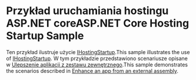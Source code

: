 # <a name="aspnet-core-hosting-startup-sample"></a><span data-ttu-id="10528-101">Przykład uruchamiania hostingu ASP.NET core</span><span class="sxs-lookup"><span data-stu-id="10528-101">ASP.NET Core Hosting Startup Sample</span></span>

<span data-ttu-id="10528-102">Ten przykład ilustruje użycie [IHostingStartup](https://docs.microsoft.com/dotnet/api/microsoft.aspnetcore.hosting.ihostingstartup).</span><span class="sxs-lookup"><span data-stu-id="10528-102">This sample illustrates the use of [IHostingStartup](https://docs.microsoft.com/dotnet/api/microsoft.aspnetcore.hosting.ihostingstartup).</span></span> <span data-ttu-id="10528-103">W tym przykładzie przedstawiono scenariusze opisane w [Ulepszenie aplikacji z zestawu zewnętrznego](https://docs.microsoft.com/aspnet/core/fundamentals/host/platform-specific-configuration).</span><span class="sxs-lookup"><span data-stu-id="10528-103">This sample demonstrates the scenarios described in [Enhance an app from an external assembly](https://docs.microsoft.com/aspnet/core/fundamentals/host/platform-specific-configuration).</span></span>
